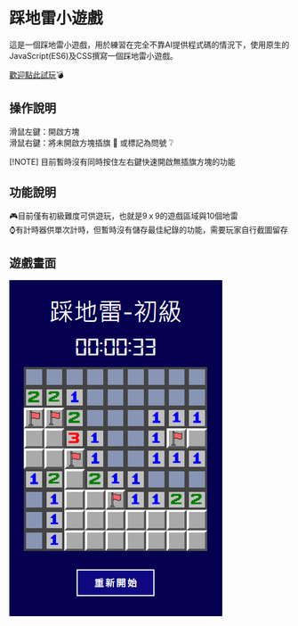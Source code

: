 # 踩地雷小遊戲

這是一個踩地雷小遊戲，用於練習在完全不靠AI提供程式碼的情況下，使用原生的JavaScript(ES6)及CSS撰寫一個踩地雷小遊戲。

[歡迎點此試玩]( https://tmpss94319.github.io/mine-sweeper/):bomb:

## 操作說明
滑鼠左鍵：開啟方塊<br>
滑鼠右鍵：將未開啟方塊插旗 :triangular_flag_on_post: 或標記為問號 :grey_question:

[!NOTE]
目前暫時沒有同時按住左右鍵快速開啟無插旗方塊的功能

## 功能說明
:video_game:目前僅有初級難度可供遊玩，也就是9ｘ9的遊戲區域與10個地雷<br>
:watch:有計時器供單次計時，但暫時沒有儲存最佳紀錄的功能，需要玩家自行截圖留存

## 遊戲畫面
![screenshot of the gameplay](/assets/images/demo.jpg)

